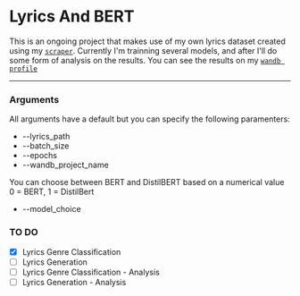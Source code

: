 # Lyrics And BERT

This is an ongoing project that makes use of my own lyrics dataset created using my <a href="https://github.com/miguelvalente/lyrics-scraper" target="_blank">`scraper`</a>. Currently I'm trainning several models, and after I'll do some form of analysis on the results. You can see the results on my <a href="https://app.wandb.ai/mvalente/lyrics-classifier" target="_blank">`wandb profile`</a>

---


### Arguments

All arguments have a default but you can specify the following paramenters:

- --lyrics_path
- --batch_size
- --epochs
- --wandb_project_name

You can choose between BERT and DistilBERT based on a numerical value 0 = BERT, 1 = DistilBert
- --model_choice

### TO DO
- [x] Lyrics Genre Classification
- [ ] Lyrics Generation
- [ ] Lyrics Genre Classification - Analysis
- [ ] Lyrics Generation - Analysis
